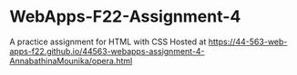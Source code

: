 # WebApps-F22-Assignment-4
A practice assignment for HTML with CSS
Hosted at https://44-563-web-apps-f22.github.io/44563-webapps-assignment-4-AnnabathinaMounika/opera.html
